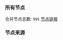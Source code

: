 ### 所有节点
合并节点总数: `995`
[节点链接](https://raw.githubusercontent.com/rzhy1/11/master/sub/sub_merge_base64.txt)

### 节点来源
